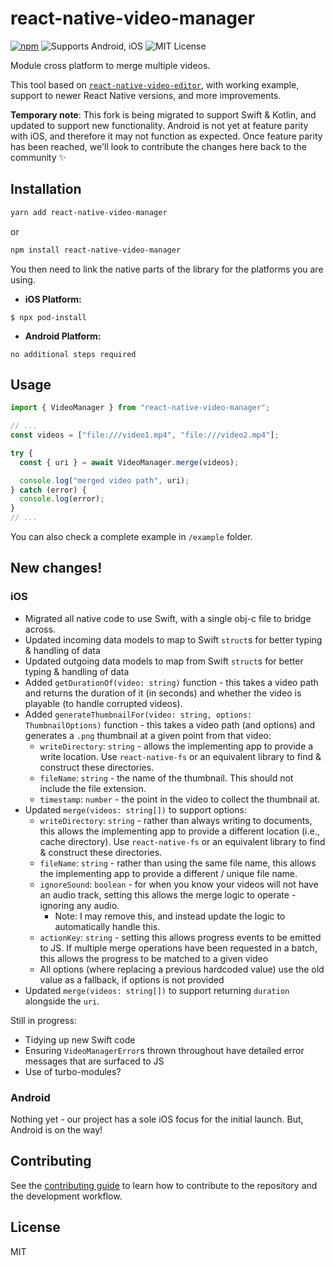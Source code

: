 # react-native-video-manager

[![npm](https://img.shields.io/npm/v/react-native-video-manager)](https://www.npmjs.com/package/react-native-video-manager) ![Supports Android, iOS](https://img.shields.io/badge/platforms-android%20%7C%20ios-lightgrey.svg) ![MIT License](https://img.shields.io/npm/l/react-native-safe-area-context.svg)

Module cross platform to merge multiple videos.

This tool based on [`react-native-video-editor`](https://www.npmjs.com/package/react-native-video-editor), with working example, support to newer React Native versions, and more improvements.

**Temporary note**: This fork is being migrated to support Swift & Kotlin, and updated to support new functionality. Android is not yet at feature parity with iOS, and therefore it may not function as expected. Once feature parity has been reached, we'll look to contribute the changes here back to the community ✨

## Installation

```sh
yarn add react-native-video-manager
```

or

```sh
npm install react-native-video-manager
```

You then need to link the native parts of the library for the platforms you are using.

- **iOS Platform:**

`$ npx pod-install`

- **Android Platform:**

`no additional steps required`

## Usage

```js
import { VideoManager } from "react-native-video-manager";

// ...
const videos = ["file:///video1.mp4", "file:///video2.mp4"];

try {
  const { uri } = await VideoManager.merge(videos);

  console.log("merged video path", uri);
} catch (error) {
  console.log(error);
}
// ...
```

You can also check a complete example in `/example` folder.

## New changes!

### iOS

- Migrated all native code to use Swift, with a single obj-c file to bridge across.
- Updated incoming data models to map to Swift `struct`s for better typing & handling of data
- Updated outgoing data models to map from Swift `struct`s for better typing & handling of data
- Added `getDurationOf(video: string)` function - this takes a video path and returns the duration of it (in seconds) and whether the video is playable (to handle corrupted videos).
- Added `generateThumbnailFor(video: string, options: ThumbnailOptions)` function - this takes a video path (and options) and generates a `.png` thumbnail at a given point from that video:
  - `writeDirectory`: `string` - allows the implementing app to provide a write location. Use `react-native-fs` or an equivalent library to find & construct these directories.
  - `fileName`: `string` - the name of the thumbnail. This should not include the file extension.
  - `timestamp`: `number` - the point in the video to collect the thumbnail at.
- Updated `merge(videos: string[])` to support options:
  - `writeDirectory`: `string` - rather than always writing to documents, this allows the implementing app to provide a different location (i.e., cache directory). Use `react-native-fs` or an equivalent library to find & construct these directories.
  - `fileName`: `string` - rather than using the same file name, this allows the implementing app to provide a different / unique file name.
  - `ignoreSound`: `boolean` - for when you know your videos will not have an audio track, setting this allows the merge logic to operate - ignoring any audio.
    - Note: I may remove this, and instead update the logic to automatically handle this.
  - `actionKey`: `string` - setting this allows progress events to be emitted to JS. If multiple merge operations have been requested in a batch, this allows the progress to be matched to a given video
  - All options (where replacing a previous hardcoded value) use the old value as a fallback, if options is not provided
- Updated `merge(videos: string[])` to support returning `duration` alongside the `uri`.

Still in progress:

- Tidying up new Swift code
- Ensuring `VideoManagerError`s thrown throughout have detailed error messages that are surfaced to JS
- Use of turbo-modules?

### Android

Nothing yet - our project has a sole iOS focus for the initial launch. But, Android is on the way!

## Contributing

See the [contributing guide](CONTRIBUTING.md) to learn how to contribute to the repository and the development workflow.

## License

MIT
